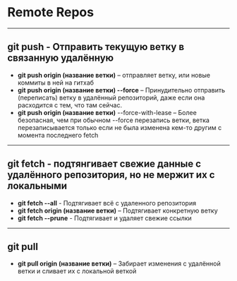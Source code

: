 # Remote Repos

---

## **git push** - Отправить текущую ветку в связанную удалённую

- **git push origin (название ветки)** – отправляет ветку, или новые коммиты в ней на гитхаб
- **git push origin (название ветки) --force** – Принудительно отправить (переписать) ветку в удалённый репозиторий, даже если она расходится с тем, что там сейчас.
- **git push origin (название ветки)** --force-with-lease – Более безопасная, чем при обычном --force перезапись ветки, ветка перезаписывается только если не была изменена кем-то другим с момента последнего fetch

---

## **git fetch** - подтянгивает свежие данные с удалённого репозитория, но не мержит их с локальными

- **git fetch --all** - Подтягивает всё с удаленного репозитория
- **git fetch origin (название ветки)** – Подтягивает конкретную ветку
- **git fetch --prune** - Подтягивает и удаляет свежие ссылки

---

## **git pull**

- **git pull origin (название ветки)** – Забирает изменения с удалённой ветки и сливает их с локальной веткой
